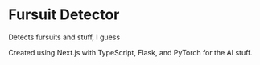 # Fursuit Detector

Detects fursuits and stuff, I guess

Created using Next.js with TypeScript, Flask, and PyTorch for the AI stuff.
